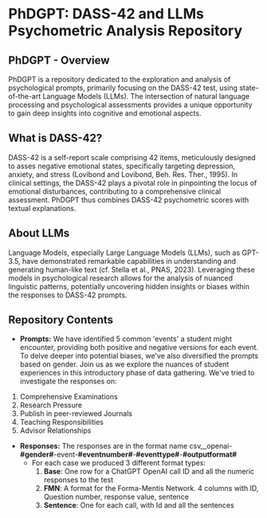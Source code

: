 # PhDGPT: DASS-42 and LLMs Psychometric Analysis Repository

## PhDGPT - Overview

PhDGPT is a repository dedicated to the exploration and analysis of psychological prompts, primarily focusing on the DASS-42 test, using state-of-the-art Language Models (LLMs). The intersection of natural language processing and psychological assessments provides a unique opportunity to gain deep insights into cognitive and emotional aspects.

## What is DASS-42?

DASS-42 is a self-report scale comprising 42 items, meticulously designed to asses negative emotional states, specifically targeting depression, anxiety, and stress (Lovibond and Lovibond, Beh. Res. Ther., 1995). In clinical settings, the DASS-42 plays a pivotal role in pinpointing the locus of emotional disturbances, contributing to a comprehensive clinical assessment. PhDGPT thus combines DASS-42 psychometric scores with textual explanations.

## About LLMs

Language Models, especially Large Language Models (LLMs), such as GPT-3.5, have demonstrated remarkable capabilities in understanding and generating human-like text (cf. Stella et al., PNAS, 2023). Leveraging these models in psychological research allows for the analysis of nuanced linguistic patterns, potentially uncovering hidden insights or biases within the responses to DASS-42 prompts.

## Repository Contents

- **Prompts:** We have identified 5 common 'events' a student might encounter, providing both positive and negative versions for each event. To delve deeper into potential biases, we've also diversified the prompts based on gender. Join us as we explore the nuances of student experiences in this introductory phase of data gathering.
We've tried to investigate the responses on:
1. Comprehensive Examinations
2. Research Pressure
3. Publish in peer-reviewed Journals
4. Teaching Responsibilities
5. Advisor Relationships


- **Responses:** The responses are in the format name csv__openai-**#gender#**-event-**#eventnumber#**-**#eventtype#**-**#outputformat#**
    -   For each case we produced 3 different format types: 
        1. **Base**: One row for a ChatGPT OpenAI call ID and all the numeric responses to the test
        2. **FMN**: A format for the Forma-Mentis Network. 4 columns with ID, Question number, response value, sentence
        3. **Sentence**: One for each call, with Id and all the sentences

